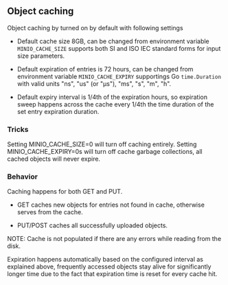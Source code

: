 ## Object caching

Object caching by turned on by default with following settings

  - Default cache size 8GB, can be changed from environment variable
    ``MINIO_CACHE_SIZE`` supports both SI and ISO IEC standard forms
    for input size parameters.

  - Default expiration of entries is 72 hours, can be changed from
    environment variable ``MINIO_CACHE_EXPIRY`` supportings Go
    ``time.Duration`` with valid units  "ns", "us" (or "µs"),
    "ms", "s", "m", "h".

  - Default expiry interval is 1/4th of the expiration hours, so
    expiration sweep happens across the cache every 1/4th the time
    duration of the set entry expiration duration.

### Tricks

Setting MINIO_CACHE_SIZE=0 will turn off caching entirely.
Setting MINIO_CACHE_EXPIRY=0s will turn off cache garbage collections,
all cached objects will never expire.

### Behavior

Caching happens for both GET and PUT.

- GET caches new objects for entries not found in cache,
otherwise serves from the cache.

- PUT/POST caches all successfully uploaded objects.

NOTE: Cache is not populated if there are any errors
      while reading from the disk.

Expiration happens automatically based on the configured
interval as explained above, frequently accessed objects
stay alive for significantly longer time due to the fact
that expiration time is reset for every cache hit.
